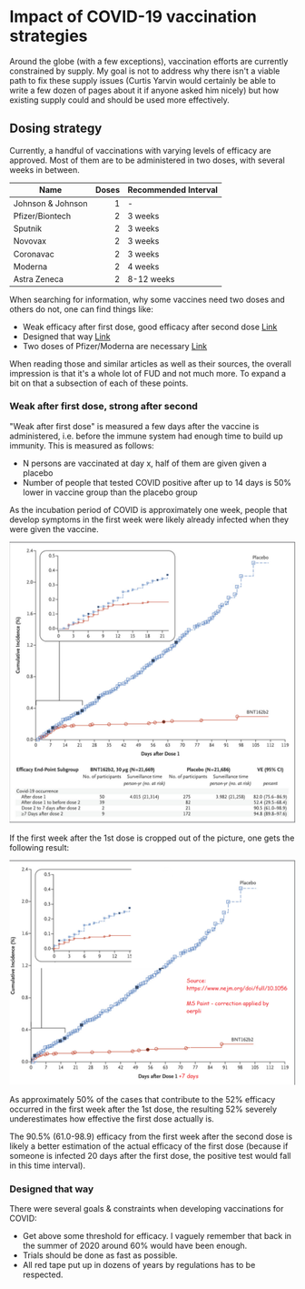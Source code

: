 # Impact of COVID-19 vaccination strategies

Around the globe (with a few exceptions), vaccination efforts are currently constrained by supply.
My goal is not to address why there isn't a viable path to fix these supply issues (Curtis Yarvin would certainly be able to write a few dozen of pages about it if anyone asked him nicely)
but how existing supply could and should be used more effectively.

## Dosing strategy

Currently, a handful of vaccinations with varying levels of efficacy are approved.
Most of them are to be administered in two doses, with several weeks in between. 


Name              | Doses | Recommended Interval
------------------|------:|-----------------------
Johnson & Johnson | 1     | -
Pfizer/Biontech   | 2     | 3 weeks
Sputnik           | 2     | 3 weeks
Novovax           | 2     | 3 weeks
Coronavac         | 2     | 3 weeks
Moderna           | 2     | 4 weeks
Astra Zeneca      | 2     | 8-12 weeks

When searching for information, why some vaccines need two doses and others do not, one can find things like:

- Weak efficacy after first dose, good efficacy after second dose [Link](https://www.healthline.com/health/why-two-doses-of-covid-vaccine#immunity-after-first-dose)
- Designed that way [Link](https://abc11.com/johnson-and-vaccine-covid-pfizer/10379441/)
- Two doses of Pfizer/Moderna are necessary [Link](https://jamanetwork.com/journals/jama/fullarticle/2776229)

When reading those and similar articles as well as their sources, the overall impression is that it's a whole lot of FUD and not much more.
To expand a bit on that a subsection of each of these points.

### Weak after first dose, strong after second
"Weak after first dose" is measured a few days after the vaccine is administered, i.e. before the immune system had enough time to build up immunity.
This is measured as follows:
- N persons are vaccinated at day x, half of them are given given a placebo
- Number of people that tested COVID positive after up to 14 days is 50% lower in vaccine group than the placebo group

As the incubation period of COVID is approximately one week, people that develop symptoms in the first week were likely already infected when they were given the vaccine.

![Cases n days after 1st dose](img/days_after_d1.png)

If the first week after the 1st dose is cropped out of the picture, one gets the following result:

![Cases n days after 7 days after 1st dose](img/dad1_edit.png)

As approximately 50% of the cases that contribute to the 52% efficacy occurred in the first week after the 1st dose, the resulting 52% severely underestimates how effective the first dose actually is.

The 90.5% (61.0-98.9) efficacy from the first week after the second dose is likely a better estimation of the actual efficacy of the first dose (because if someone is infected 20 days after the first dose, the positive test would fall in this time interval).

### Designed that way

There were several goals & constraints when developing vaccinations for COVID:
- Get above some threshold for efficacy. I vaguely remember that back in the summer of 2020 around 60% would have been enough.
- Trials should be done as fast as possible.
- All red tape put up in dozens of years by regulations has to be respected.




